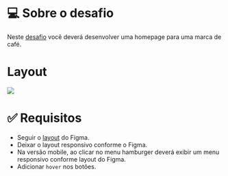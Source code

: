 <h1>💻 Sobre o desafio</h1>
<p>Neste <a href="https://efficient-sloth-d85.notion.site/Desafio-RocketCoffee-7802895f0dd44da5a6f71a64badc7e72">desafio</a> você deverá desenvolver uma homepage para uma marca de café.</p>
<h1>Layout</h1>
<img src="https://efficient-sloth-d85.notion.site/image/https%3A%2F%2Fs3-us-west-2.amazonaws.com%2Fsecure.notion-static.com%2Fb3c2bd17-dd6b-4aa2-b5af-b3b4f2da8eeb%2Fpreview.png?table=block&id=2014ae93-b2c5-48ee-8daa-0d01f8ca7f68&spaceId=08f749ff-d06d-49a8-a488-9846e081b224&width=2000&userId=&cache=v2">
<h1>✅ Requisitos</h1>
<ul>
<li>Seguir o <a href="https://www.figma.com/file/tFoovGllUttTebdUTDVdT8/RocketCoffee/duplicate">layout</a> do Figma.</li>
<li>Deixar o layout responsivo conforme o Figma.</li>
<li>Na versão mobile, ao clicar no menu hamburger deverá exibir um menu responsivo conforme layout do Figma.</li>
<li>Adicionar <code>hover</code> nos botões.</li>
</ul>
<!-- <h1>Resultados:</h1>
<a href=""></a> -->